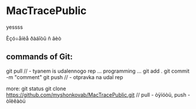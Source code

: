 # MacTracePublic
yessss

Èçó÷åíèå ðàáîòû ñ ãèò

## commands of Git:

git pull // - tyanem is udalennogo rep
... programming ...
git add .
git commit -m "comment"
git push // - otpravka na udal rep

more:
git status
git clone https://github.com/myshonkovab/MacTracePublic.git
// pull - òÿíóòü, push - òîëêàòü
